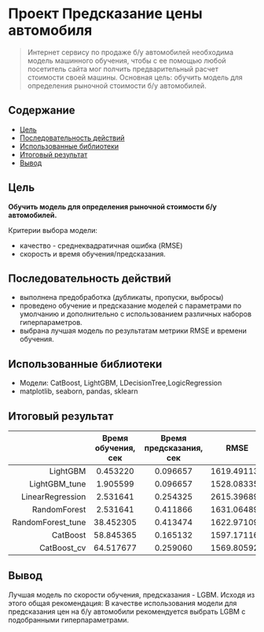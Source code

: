 # Проект Предсказание цены автомобиля
> Интернет сервису по продаже б/у автомобилей необходима модель машинного обучения, чтобы с ее помощью любой посетитель сайта мог полчить предварительный расчет стоимости своей машины. Основная цель: обучить модель для определения рыночной стоимости б/у автомобилей.

## Содержание
* [Цель](#Цель)
* [Последовательность действий](#Последовательность-действий)
* [Использованные библиотеки](#Использованные-библиотеки)
* [Итоговый результат](#Итоговый-результат)
* [Вывод](#Вывод)

## Цель
**Обучить модель для определения рыночной стоимости б/у автомобилей.**

Критерии выбора модели: 
* качество - среднеквадратичная ошибка (RMSE)
* скорость и время обучения/предсказания.

## Последовательность действий
- выполнена предобработка (дубликаты, пропуски, выбросы)
- проведено обучение и предсказание моделей с параметрами по умолчанию и дополнительно с использованием различных наборов гиперпараметров. 
- выбрана лучшая модель по результатам метрики RMSE и времени обучения.

## Использованные библиотеки
- Модели: CatBoost, LightGBM, LDecisionTree,LogicRegression
- matplotlib, seaborn, pandas, sklearn

## Итоговый результат
|                   | Время  обучения, сек | Время  предсказания, сек |     RMSE    |
|------------------:|:--------------------:|:------------------------:|:-----------:|
| LightGBM          |       0.453220       |         0.096657         | 1619.491135 |
| LightGBM_tune     |       1.905599       |         0.096657         | 1528.083352 |
| LinearRegression  |       2.531641       |         0.254325         | 2615.396890 |
| RandomForest      |       2.531641       |         0.411866         | 1631.064896 |
| RandomForest_tune |       38.452305      |         0.413474         | 1622.971090 |
| CatBoost          |       58.845365      |         0.165132         | 1597.171163 |
| CatBoost_cv       |       64.517677      |         0.259060         | 1569.805924 |

## Вывод
Лучшая модель по скорости обучения, предсказания - LGBM.
Исходя из этого общая рекомендация:
В качестве использования модели для предсказания цен на б/у автомобили рекомендуется выбрать LGBM с подобранными гиперпараметрами.
